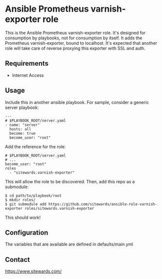 # Ansible Prometheus varnish-exporter role

This is the Ansible Prometheus varnish-exporter role. It's designed for consumption by playbooks, not for consumption by
itself. It adds the Prometheus varnish-exporter, bound to localhost. It's expected that another role will take care of
reverse proxying this exporter with SSL and auth.

## Requirements

- Internet Access

## Usage

Include this in another ansible playbook. For sample, consider a generic server playbook:

```
---
# $PLAYBOOK_ROOT/server.yaml
- name: "server"
  hosts: all
  become: true
  become_user: "root"
```

Add the reference for the role:

```
# $PLAYBOOK_ROOT/server.yaml
# ...
become_user: "root"
roles
  - "sitewards.varnish-exporter"
```

This will allow the role to be discovered. Then, add this repo as a submodule:

```
$ cd path/to/playbook/root
$ mkdir roles/
$ git submodule add https://github.com/sitewards/ansible-role-varnish-exporter roles/sitewards.varnish-exporter
```

This should work!

## Configuration

The variables that are available are defined in defaults/main.yml

## Contact

https://www.sitewards.com/
